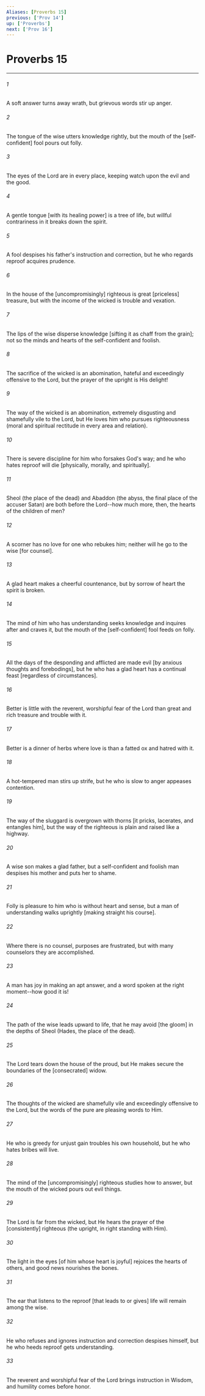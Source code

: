 ```yaml
---
Aliases: [Proverbs 15]
previous: ['Prov 14']
up: ['Proverbs']
next: ['Prov 16']
---
```

# Proverbs 15

***


###### 1 


A soft answer turns away wrath, but grievous words stir up anger. 


###### 2 


The tongue of the wise utters knowledge rightly, but the mouth of the [self-confident] fool pours out folly. 


###### 3 


The eyes of the Lord are in every place, keeping watch upon the evil and the good. 


###### 4 


A gentle tongue [with its healing power] is a tree of life, but willful contrariness in it breaks down the spirit. 


###### 5 


A fool despises his father's instruction and correction, but he who regards reproof acquires prudence. 


###### 6 


In the house of the [uncompromisingly] righteous is great [priceless] treasure, but with the income of the wicked is trouble and vexation. 


###### 7 


The lips of the wise disperse knowledge [sifting it as chaff from the grain]; not so the minds and hearts of the self-confident and foolish. 


###### 8 


The sacrifice of the wicked is an abomination, hateful and exceedingly offensive to the Lord, but the prayer of the upright is His delight! 


###### 9 


The way of the wicked is an abomination, extremely disgusting and shamefully vile to the Lord, but He loves him who pursues righteousness (moral and spiritual rectitude in every area and relation). 


###### 10 


There is severe discipline for him who forsakes God's way; and he who hates reproof will die [physically, morally, and spiritually]. 


###### 11 


Sheol (the place of the dead) and Abaddon (the abyss, the final place of the accuser Satan) are both before the Lord--how much more, then, the hearts of the children of men? 


###### 12 


A scorner has no love for one who rebukes him; neither will he go to the wise [for counsel]. 


###### 13 


A glad heart makes a cheerful countenance, but by sorrow of heart the spirit is broken. 


###### 14 


The mind of him who has understanding seeks knowledge and inquires after and craves it, but the mouth of the [self-confident] fool feeds on folly. 


###### 15 


All the days of the desponding and afflicted are made evil [by anxious thoughts and forebodings], but he who has a glad heart has a continual feast [regardless of circumstances]. 


###### 16 


Better is little with the reverent, worshipful fear of the Lord than great and rich treasure and trouble with it. 


###### 17 


Better is a dinner of herbs where love is than a fatted ox and hatred with it. 


###### 18 


A hot-tempered man stirs up strife, but he who is slow to anger appeases contention. 


###### 19 


The way of the sluggard is overgrown with thorns [it pricks, lacerates, and entangles him], but the way of the righteous is plain and raised like a highway. 


###### 20 


A wise son makes a glad father, but a self-confident and foolish man despises his mother and puts her to shame. 


###### 21 


Folly is pleasure to him who is without heart and sense, but a man of understanding walks uprightly [making straight his course]. 


###### 22 


Where there is no counsel, purposes are frustrated, but with many counselors they are accomplished. 


###### 23 


A man has joy in making an apt answer, and a word spoken at the right moment--how good it is! 


###### 24 


The path of the wise leads upward to life, that he may avoid [the gloom] in the depths of Sheol (Hades, the place of the dead). 


###### 25 


The Lord tears down the house of the proud, but He makes secure the boundaries of the [consecrated] widow. 


###### 26 


The thoughts of the wicked are shamefully vile and exceedingly offensive to the Lord, but the words of the pure are pleasing words to Him. 


###### 27 


He who is greedy for unjust gain troubles his own household, but he who hates bribes will live. 


###### 28 


The mind of the [uncompromisingly] righteous studies how to answer, but the mouth of the wicked pours out evil things. 


###### 29 


The Lord is far from the wicked, but He hears the prayer of the [consistently] righteous (the upright, in right standing with Him). 


###### 30 


The light in the eyes [of him whose heart is joyful] rejoices the hearts of others, and good news nourishes the bones. 


###### 31 


The ear that listens to the reproof [that leads to or gives] life will remain among the wise. 


###### 32 


He who refuses and ignores instruction and correction despises himself, but he who heeds reproof gets understanding. 


###### 33 


The reverent and worshipful fear of the Lord brings instruction in Wisdom, and humility comes before honor.
